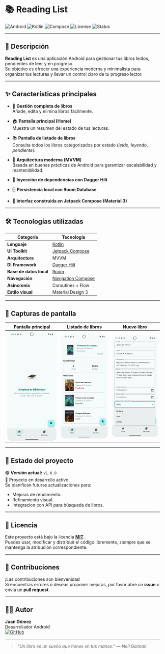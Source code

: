 # 📚 Reading List

![Android](https://img.shields.io/badge/Platform-Android-green?logo=android)
![Kotlin](https://img.shields.io/badge/Kotlin-2.0.21%2B-blue?logo=kotlin)
![Compose](https://img.shields.io/badge/Jetpack%20Compose-UI-orange?logo=jetpackcompose)
![License](https://img.shields.io/badge/License-MIT-lightgrey)
![Status](https://img.shields.io/badge/Version-1.0.0-brightgreen)

---

## 🧩 Descripción

**Reading List** es una aplicación Android para gestionar tus libros leídos, pendientes de leer y en progreso.  
Su objetivo es ofrecer una experiencia moderna y minimalista para organizar tus lecturas y llevar un control claro de tu progreso lector.

---

## ✨ Características principales

- 📖 **Gestión completa de libros**  
  Añade, edita y elimina libros fácilmente.

- 🏠 **Pantalla principal (Home)**  
  Muestra un resumen del estado de tus lecturas.

- 📚 **Pantalla de listado de libros**  
  Consulta todos los libros categorizados por estado (*leído*, *leyendo*, *pendiente*).

- 🧠 **Arquitectura moderna (MVVM)**  
  Basada en buenas prácticas de Android para garantizar escalabilidad y mantenibilidad.

- 💉 **Inyección de dependencias con Dagger Hilt**

- 🗄️ **Persistencia local con Room Database**

- 🎨 **Interfaz construida en Jetpack Compose (Material 3)**

---

## 🛠️ Tecnologías utilizadas

| Categoría | Tecnología |
|------------|-------------|
| **Lenguaje** | [Kotlin](https://kotlinlang.org/) |
| **UI Toolkit** | [Jetpack Compose](https://developer.android.com/jetpack/compose) |
| **Arquitectura** | MVVM |
| **DI Framework** | [Dagger Hilt](https://dagger.dev/hilt/) |
| **Base de datos local** | [Room](https://developer.android.com/training/data-storage/room) |
| **Navegación** | [Navigation Compose](https://developer.android.com/jetpack/compose/navigation) |
| **Asincronía** | Coroutines + Flow |
| **Estilo visual** | Material Design 3 |

---

## 📱 Capturas de pantalla


| Pantalla principal | Listado de libros | Nuevo libro |
|--------------------|-------------------|-------------------|
| ![Home Screenshot](screenshots/Home.png) | ![List Screenshot](screenshots/Home2.png) | ![New Screenshot](screenshots/NewBook.png) |

---

## 🧪 Estado del proyecto

🟢 **Versión actual:** `v1.0.0`  
🔧 Proyecto en desarrollo activo.  
Se planifican futuras actualizaciones para:
- Mejoras de rendimiento.
- Refinamiento visual.
- Integracion con API para búsqueda de libros.

---

## 📝 Licencia

Este proyecto está bajo la licencia **[MIT](LICENSE)**.  
Puedes usar, modificar y distribuir el código libremente, siempre que se mantenga la atribución correspondiente.

---

## 🤝 Contribuciones

¡Las contribuciones son bienvenidas!  
Si encuentras errores o deseas proponer mejoras, por favor abre un **issue** o envía un **pull request**.

---

## 👨‍💻 Autor

**Juan Gómez**  
Desarrollador Android  
[![GitHub](https://img.shields.io/badge/GitHub-juagosin-black?logo=github)](https://github.com/juagosin)

---

> _“Un libro es un sueño que tienes en tus manos.” — Neil Gaiman_
